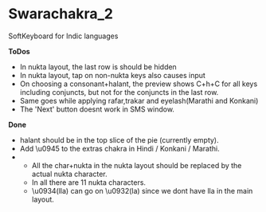 Swarachakra_2
=============

SoftKeyboard for Indic languages


<b>ToDos</b>
* In nukta layout, the last row is should be hidden
* In nukta layout, tap on non-nukta keys also causes input
* On choosing a consonant+halant, the preview shows C+h+C for all keys including conjuncts, but not for the conjuncts in the last row.
* Same goes while applying rafar,trakar and eyelash(Marathi and Konkani)
* The 'Next' button doesnt work in SMS window.


<b>Done</b>
* halant should be in the top slice of the pie (currently empty).
* Add \u0945 to the extras chakra in Hindi / Konkani / Marathi.
* * All the char+nukta in the nukta layout should be replaced by the actual nukta character.
  * In all there are 11 nukta characters.
  * \u0934(lla) can go on \u0932(la) since we dont have lla in the main layout.

